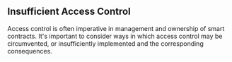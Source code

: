 ## Insufficient Access Control

Access control is often imperative in management and ownership of smart contracts. It's important to consider ways in which access control may be circumvented, or insufficiently implemented and the corresponding consequences.